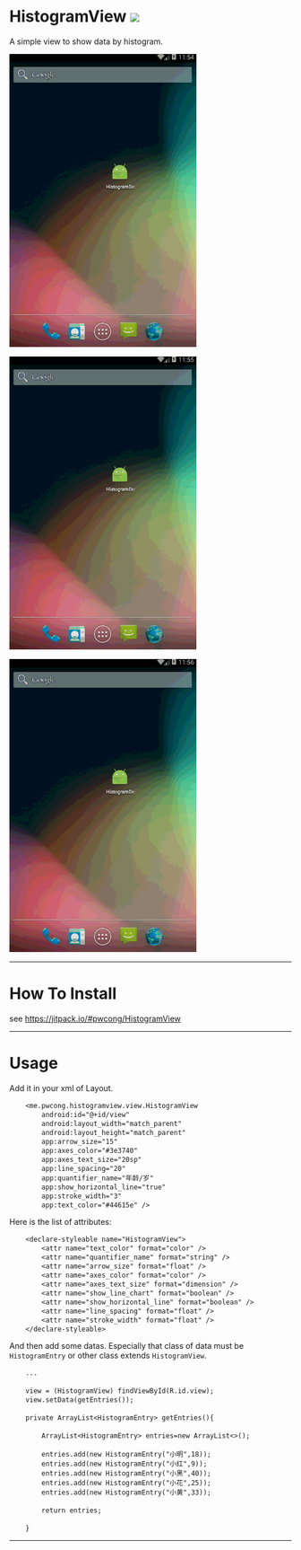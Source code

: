 # HistogramView [![](https://jitpack.io/v/pwcong/HistogramView.svg)](https://jitpack.io/#pwcong/HistogramView)

A simple view to show data by histogram.

![SnapShot1](https://github.com/pwcong/SnapShot/blob/master/HistogramView/snapshot1.gif)

![SnapShot2](https://github.com/pwcong/SnapShot/blob/master/HistogramView/snapshot2.gif)

![SnapShot3](https://github.com/pwcong/SnapShot/blob/master/HistogramView/snapshot3.gif)
*******

# How To Install

see https://jitpack.io/#pwcong/HistogramView

*******

# Usage

Add it in your xml of Layout.

```
    <me.pwcong.histogramview.view.HistogramView
        android:id="@+id/view"
        android:layout_width="match_parent"
        android:layout_height="match_parent"
        app:arrow_size="15"
        app:axes_color="#3e3740"
        app:axes_text_size="20sp"
        app:line_spacing="20"
        app:quantifier_name="年龄/岁"
        app:show_horizontal_line="true"
        app:stroke_width="3"
        app:text_color="#44615e" />
```

Here is the list of attributes:

```
    <declare-styleable name="HistogramView">
        <attr name="text_color" format="color" />
        <attr name="quantifier_name" format="string" />
        <attr name="arrow_size" format="float" />
        <attr name="axes_color" format="color" />
        <attr name="axes_text_size" format="dimension" />
        <attr name="show_line_chart" format="boolean" />
        <attr name="show_horizontal_line" format="boolean" />
        <attr name="line_spacing" format="float" />
        <attr name="stroke_width" format="float" />
    </declare-styleable>

```


And then add some datas. Especially that class of data must be `HistogramEntry` or other class extends `HistogramView`.

```
    ...
        
    view = (HistogramView) findViewById(R.id.view);
    view.setData(getEntries());

    private ArrayList<HistogramEntry> getEntries(){

        ArrayList<HistogramEntry> entries=new ArrayList<>();
    
        entries.add(new HistogramEntry("小明",18));
        entries.add(new HistogramEntry("小红",9));
        entries.add(new HistogramEntry("小黑",40));
        entries.add(new HistogramEntry("小花",25));
        entries.add(new HistogramEntry("小黄",33));
    
        return entries;
    
    }

```

*******
